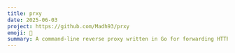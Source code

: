 ```yaml
---
title: prxy
date: 2025-06-03
project: https://github.com/Madh93/prxy
emoji: 🔌
summary: A command-line reverse proxy written in Go for forwarding HTTP requests through an outbound proxy, while automatically rewriting the Host header for you.
---
```

